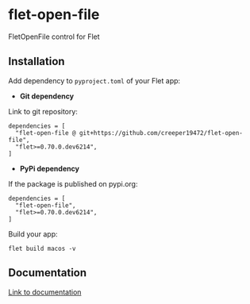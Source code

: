 # flet-open-file
FletOpenFile control for Flet

## Installation

Add dependency to `pyproject.toml` of your Flet app:

* **Git dependency**

Link to git repository:

```
dependencies = [
  "flet-open-file @ git+https://github.com/creeper19472/flet-open-file",
  "flet>=0.70.0.dev6214",
]
```

* **PyPi dependency**  

If the package is published on pypi.org:

```
dependencies = [
  "flet-open-file",
  "flet>=0.70.0.dev6214",
]
```

Build your app:
```
flet build macos -v
```

## Documentation

[Link to documentation](https://github.com/creeper19472/flet-open-file)
